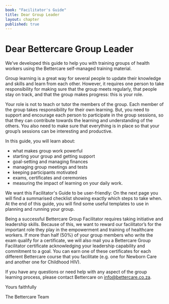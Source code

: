 ```yaml
---
book: "Facilitator's Guide"
title: Dear Group Leader
layout: chapter
published: true
---
```


# Dear Bettercare Group Leader

We’ve developed this guide to help you with training groups of health workers using the Bettercare self-managed training material.

Group learning is a great way for several people to update their knowledge and skills and learn from each other. However, it requires one person to take responsibility for making sure that the group meets regularly, that people stay on track, and that the group makes progress: this is your role.

Your role is not to teach or tutor the members of the group. Each member of the group takes responsibility for their own learning. But, you need to support and encourage each person to participate in the group sessions, so that they can contribute towards the learning and understanding of the others. You also need to make sure that everything is in place so that your group’s sessions can be interesting and productive. 

In this guide, you will learn about:  

* what makes group work powerful
* starting your group and getting support
* goal-setting and managing finances
* managing group meetings and tests
* keeping participants motivated
* exams, certificates and ceremonies
* measuring the impact of learning on your daily work.

We want this Facilitator's Guide to be user-friendly: On the next page you will find a summarised checklist showing exactly which steps to take when. At the end of this guide, you will find some useful templates to use in planning and running your group. 

Being a successful Bettercare Group Facilitator requires taking initiative and leadership skills. Because of this, we want to reward our facilitator’s for the important role they play in the empowerment and training of healthcare workers. If more than half (50%) of your group members who write the exam qualify for a certificate, we will also mail you a Bettercare Group Facilitator certificate acknowledging your leadership capability and commitment to a goal. You can earn one of these certificates for each different Bettercare course that you facilitate (e.g. one for Newborn Care and another one for Childhood HIV).

If you have any questions or need help with any aspect of the group learning process, please contact Bettercare on info@bettercare.co.za.

Yours faithfully

The Bettercare Team